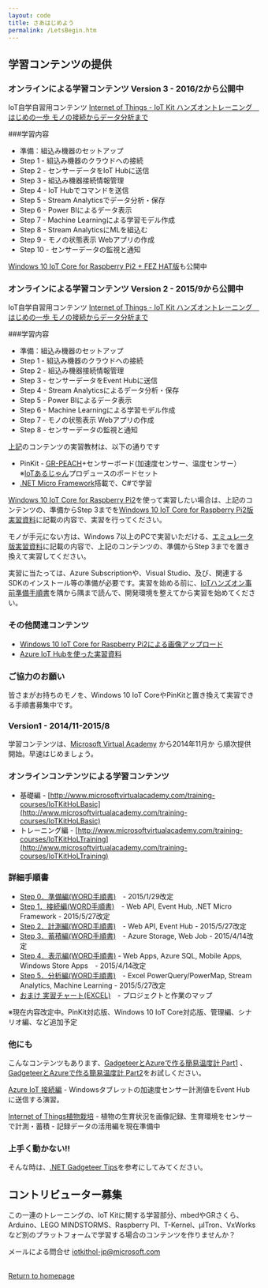 ```yaml
---
layout: code
title: さあはじめよう
permalink: /LetsBegin.htm
---
```


<div class="jumbotron">
  <div class="container">
  </div>
</div>


## 学習コンテンツの提供

### オンラインによる学習コンテンツ Version 3 - 2016/2から公開中
IoT自学自習用コンテンツ [Internet of Things - IoT Kit ハンズオントレーニング　はじめの一歩 モノの接続からデータ分析まで](http://aka.ms/IoTKitHoLV3On)

###学習内容

* 準備：組込み機器のセットアップ
* Step 1 - 組込み機器のクラウドへの接続
* Step 2 - センサーデータをIoT Hubに送信
* Step 3 - 組込み機器接続情報管理
* Step 4 - IoT Hubでコマンドを送信
* Step 5 - Stream Analyticsでデータ分析・保存
* Step 6 - Power BIによるデータ表示
* Step 7 - Machine Learningによる学習モデル作成
* Step 8 - Stream AnalyticsにMLを組込む
* Step 9 - モノの状態表示 Webアプリの作成
* Step 10 - センサーデータの監視と通知

[Windows 10 IoT Core for Raspberry Pi2 + FEZ HAT版](http://aka.ms/IoTKitHoLV3OnRFH)も公開中

### オンラインによる学習コンテンツ Version 2 - 2015/9から公開中
IoT自学自習用コンテンツ [Internet of Things - IoT Kit ハンズオントレーニング　はじめの一歩 モノの接続からデータ分析まで](http://aka.ms/IoTKitHoLV2On)

###学習内容

* 準備：組込み機器のセットアップ
* Step 1 - 組込み機器のクラウドへの接続
* Step 2 - 組込み機器接続情報管理
* Step 3 - センサーデータをEvent Hubに送信
* Step 4 - Stream Analyticsによるデータ分析・保存
* Step 5 - Power BIによるデータ表示
* Step 6 - Machine Learningによる学習モデル作成
* Step 7 - モノの状態表示 Webアプリの作成
* Step 8 - センサーデータの監視と通知

[上記](http://aka.ms/IoTKitHoLV2On)のコンテンツの実習教材は、以下の通りです

* PinKit - [GR-PEACH](http://www.core.co.jp/product/m2m/gr-peach/)+センサーボード(加速度センサー、温度センサー） ※[IoTあるじゃん](https://www.facebook.com/groups/ioytjp/)プロデュースのボードセット
* [.NET Micro Framework](http://www.netmf.com/)搭載で、C#で学習

[Windows 10 IoT Core for Raspberry Pi2](http://WindowsOnDevices.com)を使って実習したい場合は、上記のコンテンツの、準備からStep 3までを[Windows 10 IoT Core for Raspberry Pi2版実習資料](https://doc.co/4dEWrJ)に記載の内容で、実習を行ってください。

モノが手元にない方は、Windows 7以上のPCで実習いただける、[エミュレータ版実習資料](https://doc.co/nSMnKG)に記載の内容で、上記のコンテンツの、準備からStep 3までを置き換えて実習してください。

実習に当たっては、Azure Subscriptionや、Visual Studio、及び、関連するSDKのインストール等の準備が必要です。実習を始める前に、[IoTハンズオン事前準備手順書](https://doc.co/pyEyVg)を隅から隅まで読んで、開発環境を整えてから実習を始めてください。

### その他関連コンテンツ
* [Windows 10 IoT Core for Raspberry Pi2による画像アップロード](https://doc.co/JZiumb)
* [Azure IoT Hubを使った実習資料](https://doc.co/B7jfRN)

### ご協力のお願い

皆さまがお持ちのモノを、Windows 10 IoT CoreやPinKitと置き換えて実習できる手順書募集中です。

### Version1 - 2014/11-2015/8
学習コンテンツは、[Microsoft Virtual Academy](http://msdn.microsoft.com/ja-jp/dn376515.aspx) から2014年11月か
ら順次提供開始。早速はじめましょう。

### オンラインコンテンツによる学習コンテンツ
* 基礎編 - [http://www.microsoftvirtualacademy.com/training-courses/IoTKitHoLBasic](http://www.microsoftvirtualacademy.com/training-courses/IoTKitHoLBasic)
* トレーニング編 - [http://www.microsoftvirtualacademy.com/training-courses/IoTKitHoLTraining](http://www.microsoftvirtualacademy.com/training-courses/IoTKitHoLTraining)

### 詳細手順書
* [Step 0．準備編(WORD手順書)](https://github.com/ms-iotkithol-jp/Training/blob/master/Documents/IoTKit_SelfLearning00_Overview.docx?raw=true)　-  2015/1/29改定 
* [Step 1．接続編(WORD手順書)](https://github.com/ms-iotkithol-jp/Training/blob/master/Documents/IoTKit_SelfLearning01_Connect.docx?raw=true)　- Web API, Event Hub, .NET Micro Framework - 2015/5/27改定
* [Step 2．計測編(WORD手順書)](https://github.com/ms-iotkithol-jp/Training/blob/master/Documents/IoTKit_SelfLearning02_Measure.docx?raw=true)　- Web API, Event Hub - 2015/5/27改定
* [Step 3．蓄積編(WORD手順書)](https://github.com/ms-iotkithol-jp/Training/blob/master/Documents/IoTKit_SelfLearning03_Store.docx?raw=true)　- Azure Storage, Web Job - 2015/4/14改定
* [Step 4．表示編(WORD手順書)](https://github.com/ms-iotkithol-jp/Training/blob/master/Documents/IoTKit_SelfLearning04_Show.docx?raw=true) - Web Apps, Azure SQL, Mobile Apps, Windows Store Apps　- 2015/4/14改定
* [Step 5．分析編(WORD手順書)](https://github.com/ms-iotkithol-jp/Training/blob/master/Documents/IoTKit_SelfLearning05_Analysis.docx?raw=true)　- Excel PowerQuery/PowerMap, Stream Analytics, Machine Learning - 2015/5/27改定
* [おまけ 実習チャート(EXCEL)](https://github.com/ms-iotkithol-jp/Training/blob/master/Documents/TrainingChart.xlsx)　- プロジェクトと作業のマップ

※現在内容改定中。PinKit対応版、Windows 10 IoT Core対応版、管理編、シナリオ編、など追加予定

### 他にも
こんなコンテンツもあります、[GadgeteerとAzureで作る簡易温度計 Part1](http://blogs.msdn.com/b/hirosho/archive/2014/07/25/gadgeteer-azure-part-1.aspx) 、[GadgeteerとAzureで作る簡易温度計 Part2](http://blogs.msdn.com/b/hirosho/archive/2014/07/26/gadgeteer-azure-part-2.aspx)をお試しください。

[Azure IoT 接続編](https://github.com/ms-iotkithol-jp/Training/blob/master/Documents/MicrosoftAzureIoTEventHub_campaign.docx?raw=true) - Windowsタブレットの加速度センサー計測値をEvent Hubに送信する演習。

[Internet of Things植物栽培](http://www.microsoftvirtualacademy.com/training-courses/iotplant?m=26987) - 植物の生育状況を画像記録、生育環境をセンサーで計測・蓄積 - 記録データの活用編を現在準備中

### 上手く動かない‼
そんな時は、[.NET Gadgeteer Tips](http://blogs.msdn.com/b/hirosho/archive/2014/08/11/net_5f00_gadgeteer_5f00_tips.aspx)を参考にしてみてください。


## コントリビューター募集
この一連のトレーニングの、IoT Kitに関する学習部分、mbedやGRさくら、Arduino、LEGO MINDSTORMS、Raspberry PI、T-Kernel、μITron、VxWorksなど別のプラットフォームで学習する場合のコンテンツを作りませんか？

メールによる問合せ [iotkithol-jp@microsoft.com](mailto:iotkithol-jp@microsoft.com)

<br/>
  <a class="btn btn-default" href="index.htm" role="button">Return to homepage</a>
<script>
  (function(i,s,o,g,r,a,m){i['GoogleAnalyticsObject']=r;i[r]=i[r]||function(){
  (i[r].q=i[r].q||[]).push(arguments)},i[r].l=1*new Date();a=s.createElement(o),
  m=s.getElementsByTagName(o)[0];a.async=1;a.src=g;m.parentNode.insertBefore(a,m)
  })(window,document,'script','//www.google-analytics.com/analytics.js','ga');
  ga('create', 'UA-54967290-2', 'auto');
  ga('send', 'pageview');
</script>